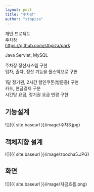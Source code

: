 ```yaml
---
layout: post
title: "주차장"
author: "stbpiza"
---
```


개인 프로젝트   
주차장   
https://github.com/stbpiza/park   

Java Servlet, MySQL   

주차장 정산시스템 구현   
입차, 출차, 정산 기능을 풀스택으로 구현   

1달 정기권, 2시간 할인쿠폰(방문증) 구현   
카드, 현금결제 구분   
시간당 요금, 정기권 요금 변경 구현   



## 기능설계   

![]({{ site.baseurl }}/image/주차3.jpg)

## 객체지향 설계   

![]({{ site.baseurl }}/image/zoocha5.JPG)

## 화면
![]({{ site.baseurl }}/image/지금흐름.png)


